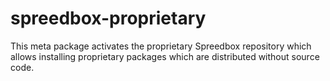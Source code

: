 # spreedbox-proprietary

This meta package activates the proprietary Spreedbox repository which
allows installing proprietary packages which are distributed without
source code.
